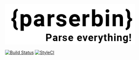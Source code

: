 ![](https://raw.githubusercontent.com/Serabass/parserbin/master/public/images/logo.png)

[![Build Status](https://travis-ci.org/Serabass/parserbin.svg?branch=master)](https://travis-ci.org/Serabass/parserbin)
[![StyleCI](https://styleci.io/repos/113198448/shield?branch=master)](https://styleci.io/repos/113198448)

